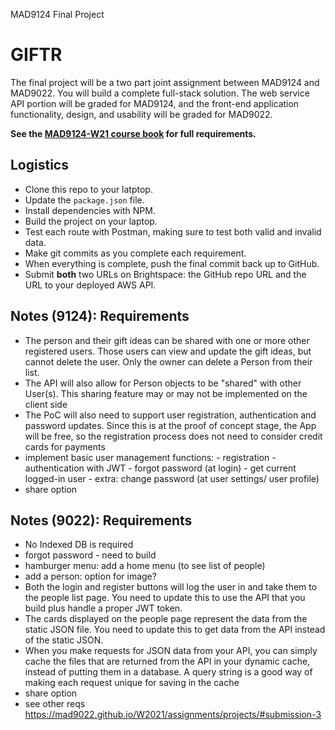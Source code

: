 MAD9124 Final Project

# GIFTR

The final project will be a two part joint assignment between MAD9124 and MAD9022. You will build a complete full-stack solution. The web service API portion will be graded for MAD9124, and the front-end application functionality, design, and usability will be graded for MAD9022.

**See the [MAD9124-W21 course book](https://mad9124.github.io/W2021/deliverables/final.html) for full requirements.**

## Logistics

- Clone this repo to your latptop.
- Update the `package.json` file.
- Install dependencies with NPM.
- Build the project on your laptop.
- Test each route with Postman, making sure to test both valid and invalid data.
- Make git commits as you complete each requirement.
- When everything is complete, push the final commit back up to GitHub.
- Submit **both** two URLs on Brightspace: the GitHub repo URL and the URL to your deployed AWS API.

## Notes (9124): Requirements
- The person and their gift ideas can be shared with one or more other registered users. Those users can view and update the gift ideas, but cannot delete the user. Only the owner can delete a Person from their list.
- The API will also allow for Person objects to be "shared" with other User(s). This sharing feature may or may not be implemented on the client side
- The PoC will also need to support user registration, authentication and password updates. Since this is at the proof of concept stage, the App will be free, so the registration process does not need to consider credit cards for payments
- implement basic user management functions: 
      - registration
      - authentication with JWT
      - forgot password (at login)
      - get current logged-in user
      - extra: change password (at user settings/ user profile)
- share option


## Notes (9022): Requirements
- No Indexed DB is required
- forgot password - need to build
- hamburger menu: add a home menu (to see list of people)
- add a person: option for image?
- Both the login and register buttons will log the user in and take them to the people list page. You need to update this to use the API that you build plus handle a proper JWT token.
- The cards displayed on the people page represent the data from the static JSON file. You need to update this to get data from the API instead of the static JSON.
- When you make requests for JSON data from your API, you can simply cache the files that are returned from the API in your dynamic cache, instead of putting them in a database. A query string is a good way of making each request unique for saving in the cache
- share option
- see other reqs https://mad9022.github.io/W2021/assignments/projects/#submission-3

